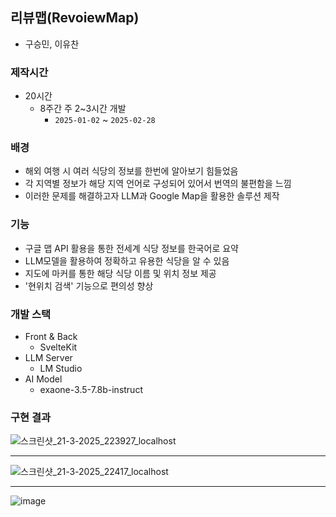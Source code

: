 ## 리뷰맵(RevoiewMap)
- 구승민, 이유찬

### 제작시간
- 20시간
  - 8주간 주 2~3시간 개발
    - `2025-01-02` ~ `2025-02-28`

### 배경
- 해외 여행 시 여러 식당의 정보를 한번에 알아보기 힘들었음
- 각 지역별 정보가 해당 지역 언어로 구성되어 있어서 번역의 불편함을 느낌
- 이러한 문제를 해결하고자 LLM과 Google Map을 활용한 솔루션 제작

### 기능
- 구글 맵 API 활용을 통한 전세계 식당 정보를 한국어로 요약
- LLM모델을 활용하여 정확하고 유용한 식당을 알 수 있음
- 지도에 마커를 통한 해당 식당 이름 및 위치 정보 제공
- '현위치 검색' 기능으로 편의성 향상

### 개발 스택
- Front & Back
  - SvelteKit
- LLM Server
  - LM Studio
- AI Model
  - exaone-3.5-7.8b-instruct

### 구현 결과

![스크린샷_21-3-2025_223927_localhost](https://github.com/user-attachments/assets/798af66c-e763-4305-ae78-3ff05a19ad8d)

---

![스크린샷_21-3-2025_22417_localhost](https://github.com/user-attachments/assets/4cd7b37f-4ae3-48c4-b96a-e04c7fe337fc)

---

![image](https://github.com/user-attachments/assets/82af53e6-eb10-443f-b7a0-1986287dd69d)
